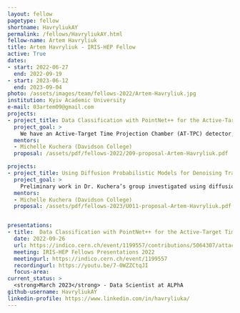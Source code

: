 ```yaml
---
layout: fellow
pagetype: fellow
shortname: HavryliukAY
permalink: /fellows/HavryliukAY.html
fellow-name: Artem Havryliuk
title: Artem Havryliuk - IRIS-HEP Fellow
active: True
dates:
- start: 2022-06-27
  end: 2022-09-19
- start: 2023-06-12
  end: 2023-09-04
photo: /assets/images/team/fellows-2022/Artem-Havryliuk.jpg
institution: Kyiv Academic University
e-mail: 03artem09@gmail.com
projects:
- project_title: Data Classification with PointNet++ for the Active-Target Time Projection Chamber at FRIB
  project_goal: >
    We have an Active-Target Time Projection Chamber (AT-TPC) detector, which consists of a gas chamber (the detector gas is at the same time the target material), a source of magnetic and electric fields, and the pad plane on which particles are detected. The task is to extract information from the data that we receive on the detector, such as information about energy and angles, as well as the classification of events to identify particles, using a model built on the basis of the PointNet architecture.
  mentors:
  - Michelle Kuchera (Davidson College)
  proposal: /assets/pdf/fellows-2022/209-proposal-Artem-Havryliuk.pdf

projects:
- project_title: Using Diffusion Probabilistic Models for Denoising Tracks from AT-TPC Detector
  project_goal: >
    Preliminary work in Dr. Kuchera’s group investigated using diffusion probabilistic models (dpm) as a surrogate simulator for generating point clouds from the AT-TPC detector. I propose to continue this idea, but in order to denoise and clean charged particle tracks recorded by the AT-TPC detector. We plan to model the problem as unpaired, event-to-event domain translation. One domain would comprise AT-TPC events generated via simulation; the other would comprise events recorded during actual experiments with the detector. We expect the trained model to be able to remove noise from tracks.
  mentors:
  - Michelle Kuchera (Davidson College)
  proposal: /assets/pdf/fellows-2023/U011-proposal-Artem-Havryliuk.pdf


presentations:
- title:  Data Classification with PointNet++ for the Active-Target Time Projection Chamber at FRIB
  date: 2022-09-26
  url: https://indico.cern.ch/event/1199557/contributions/5064307/attachments/2516266/4326117/Havryliuk_Final_Presentation.pdf
  meeting: IRIS-HEP Fellows Presentations 2022
  meetingurl: https://indico.cern.ch/event/1199557
  recordingurl: https://youtu.be/7-0WZZCtqJI
  focus-area:
current_status: >
  <strong>March 2023</strong> - Data Scientist at ALPhA
github-username: HavryliukAY
linkedin-profile: https://www.linkedin.com/in/havryliuka/
---
```

